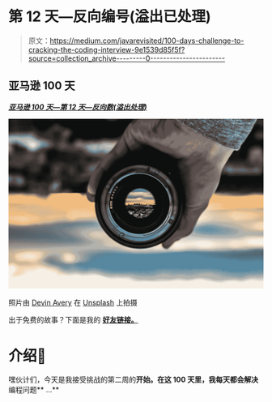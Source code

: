 # 第 12 天—反向编号(溢出已处理)

> 原文：<https://medium.com/javarevisited/100-days-challenge-to-cracking-the-coding-interview-9e1539d85f5f?source=collection_archive---------0----------------------->

## 亚马逊 100 天

[***亚马逊 100 天—第 12 天—反向数(溢出处理)***](https://leetcode.com/problems/reverse-integer/)

![](img/97bbe65c94b8571785af52b02948a1e0.png)

照片由 [Devin Avery](https://unsplash.com/@devintavery?utm_source=medium&utm_medium=referral) 在 [Unsplash](https://unsplash.com?utm_source=medium&utm_medium=referral) 上拍摄

出于免费的故事？下面是我的 [**好友链接。**](/@akshay_ravindran/100-days-challenge-to-cracking-the-coding-interview-9e1539d85f5f?source=friends_link&sk=e03a09f76fe3fdb6dbc2766e7d289171)

# 介绍🎈

嘿伙计们，今天是我接受挑战的第二周的**开始。在这 100 天里，我每天都会解决**编程问题** …**